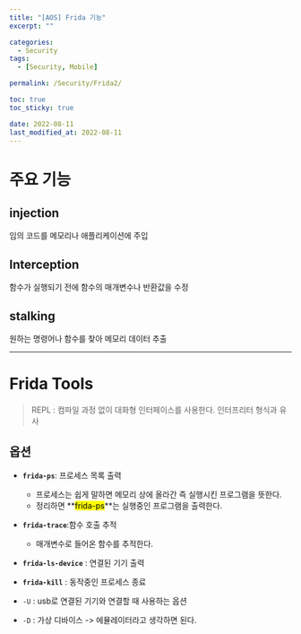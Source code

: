 ```yaml
---
title: "[AOS] Frida 기능"
excerpt: ""

categories:
  - Security
tags:
  - [Security, Mobile]

permalink: /Security/Frida2/

toc: true
toc_sticky: true

date: 2022-08-11
last_modified_at: 2022-08-11
---
```


# 주요 기능
## injection
임의 코드를 메모리나 애플리케이션에 주입
<br>

## Interception
함수가 실행되기 전에 함수의 매개변수나 반환값을 수정
<br>

## stalking
원하는 명령어나 함수를 찾아 메모리 데이터 추출

----
# Frida Tools
>REPL : 컴파일 과정 없이 대화형 인터페이스를 사용한다. 인터프리터 형식과 유사

## 옵션
 - **`frida-ps`**: 프로세스 목록 출력
	+ 프로세스는 쉽게 말하면 메모리 상에 올라간 즉 실행시킨 프로그램을 뜻한다. 
	+ 정리하면 **<mark>frida-ps</mark>**는 실행중인 프로그램을 출력한다.   

- **``frida-trace``**:함수 호출 추적
	+ 매개변수로 들어온 함수를 추적한다.   

- **``frida-ls-device``** : 연결된 기기 출력    

- **``frida-kill``** : 동작중인 프로세스 종료

- ``-U`` : usb로 연결된 기기와 연결할 때 사용하는 옵션   

- ``-D`` : 가상 디바이스 -> 에뮬레이터라고 생각하면 된다.


